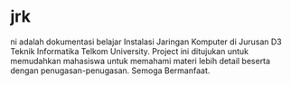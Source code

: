 # jrk
ni adalah dokumentasi belajar Instalasi Jaringan Komputer di Jurusan D3 Teknik Informatika Telkom University. Project ini ditujukan untuk memudahkan mahasiswa untuk memahami materi lebih detail beserta dengan penugasan-penugasan. Semoga Bermanfaat.
